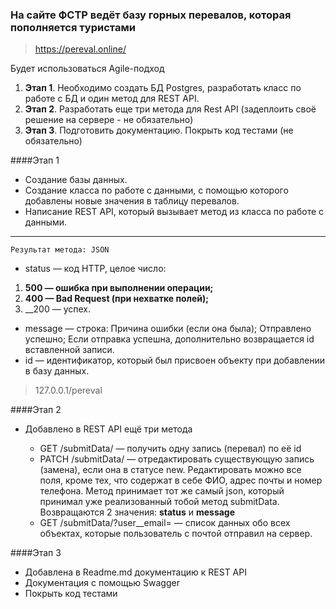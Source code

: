 ### На сайте ФСТР ведёт базу горных перевалов, которая пополняется туристами
>https://pereval.online/

Будет использоваться Agile-подход

1. __Этап 1__. Необходимо создать БД Postgres, разработать класс по работе с БД и один метод для REST API.
2. __Этап 2__. Разработать еще три метода для Rest API (задеплоить своё решение на сервере - не обязательно)
3. __Этап 3__. Подготовить документацию. Покрыть код тестами (не обязательно)

####Этап 1
- Создание базы данных.
- Создание класса по работе с данными, с помощью которого добавлены новые значения в таблицу перевалов.
- Написание REST API, который вызывает метод из класса по работе с данными.
___
    Результат метода: JSON

* status — код HTTP, целое число:
1. __500 — ошибка при выполнении операции;__
2. __400 — Bad Request (при нехватке полей);__
3. __200 — успех.
* message — строка:
Причина ошибки (если она была);
Отправлено успешно;
Если отправка успешна, дополнительно возвращается id вставленной записи.
* id — идентификатор, который был присвоен объекту при добавлении в базу данных.
>127.0.0.1/pereval

####Этап 2
- Добавлено в REST API ещё три метода


    * GET /submitData/<id> — получить одну запись (перевал) по её id
    * PATCH /submitData/<id> — отредактировать существующую запись (замена), если она в статусе new. Редактировать можно все поля, кроме тех, что содержат в себе ФИО, адрес почты и номер телефона. Метод принимает тот же самый json, который принимал уже реализованный тобой метод submitData.
    Возвращаются 2 значения: __status__ и __message__
    * GET /submitData/?user__email=<email> — список данных обо всех объектах, которые пользователь с почтой <email> отправил на сервер.

####Этап 3
- Добавлена в Readme.md документацию к REST API
- Документация с помощью Swagger
- Покрыть код тестами
